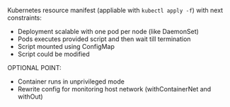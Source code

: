 Kubernetes resource manifest (appliable with `kubectl apply -f`) with next constraints:
- Deployment scalable with one pod per node (like DaemonSet)
- Pods executes provided script and then wait till termination
- Script mounted using ConfigMap
- Script could be modified

OPTIONAL POINT:
- Container runs in unprivileged mode
- Rewrite config for monitoring host network (withContainerNet and withOut)
